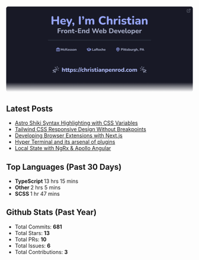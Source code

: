 <p align="center">
  <a href="https://christianpenrod.com">
    <img
      src="assets/banner.png"
      alt="Hey, I'm Christian. Front-End Web Developer (https://christianpenrod.com)."
      title="Hey, I'm Christian. Front-End Web Developer (https://christianpenrod.com)."
    />
  </a>
</p>

<h2>Latest Posts</h2>

<ul>
  
  <li><a href="https://christianpenrod.com/blog/astro-shiki-syntax-highlighting-with-css-variables/">Astro Shiki Syntax Highlighting with CSS Variables</a></li>
  
  <li><a href="https://christianpenrod.com/blog/tailwindcss-responsive-design-without-breakpoints/">Tailwind CSS Responsive Design Without Breakpoints</a></li>
  
  <li><a href="https://christianpenrod.com/blog/developing-browser-extensions-with-nextjs/">Developing Browser Extensions with Next.js</a></li>
  
  <li><a href="https://christianpenrod.com/blog/hyper-terminal-and-its-arsenal-of-plugins/">Hyper Terminal and its arsenal of plugins</a></li>
  
  <li><a href="https://christianpenrod.com/blog/local-state-with-ngrx-and-apollo-angular/">Local State with NgRx &amp; Apollo Angular</a></li>
  
</ul>

<h2>Top Languages (Past 30 Days)</h2>

<ul>
  
  <li>
    <strong>TypeScript </strong>
    <span>13 hrs 15 mins</span>
  </li>
  
  <li>
    <strong>Other </strong>
    <span>2 hrs 5 mins</span>
  </li>
  
  <li>
    <strong>SCSS </strong>
    <span>1 hr 47 mins</span>
  </li>
  
</ul>

<h2>Github Stats (Past Year)</h2>

<ul>
  <li>Total Commits: <strong>681</strong></li>
  <li>Total Stars: <strong>13</strong></li>
  <li>Total PRs: <strong>10</strong></li>
  <li>Total Issues: <strong>6</strong></li>
  <li>Total Contributions: <strong>3</strong></li>
</ul>
